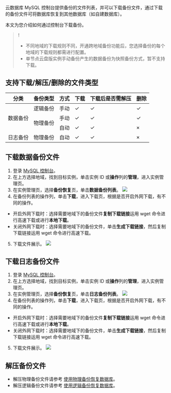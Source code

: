 云数据库 MySQL 控制台提供备份的文件列表，并可以下载备份文件，通过下载的备份文件可将数据库恢复到其他数据库（如自建数据库）。

本文为您介绍如何通过控制台下载备份。
>!
>- 不同地域的下载规则不同，开通跨地域备份功能后，您选择备份的每个地域的下载规则都需进行配置。
>- 单节点云盘版实例手动备份产生的数据备份为快照备份方式，暂不支持下载。

## 支持下载/解压/删除的文件类型

<table>
<thead><tr><th>分类</th><th>备份类型</th><th>方式</th><th>下载</th><th>下载后是否需解压</th><th>删除</th></tr></thead>
<tbody>
<tr>
<td rowspan="3">数据备份</td><td>逻辑备份</td><td>手动</td><td>&#10003;</td><td>&#10003;</td><td>&#10003;</td></tr>
<td rowspan="2">物理备份</td><td>手动</td><td>&#10003;</td><td>&#10003;</td><td>&#10003;</td></tr>
<td>自动</td><td>&#10003;</td><td>&#10003;</td><td>×</td></tr>
<tr>
<td>日志备份</td><td>物理备份</td><td>自动</td><td>&#10003;</td><td>&#10003;</td><td>×</td></tr>
</tbody></table>

## 下载数据备份文件
1. 登录 [MySQL 控制台](https://console.cloud.tencent.com/cdb)。
2. 在上方选择地域，找到目标实例，单击实例 ID 或**操作**列的**管理**，进入实例管理页。
3. 在实例管理页，选择**备份恢复**页，单击**数据备份列表**。
![](https://qcloudimg.tencent-cloud.cn/raw/f5a568e7089c93a333342b1690190cac.png)
4. 在备份列表的操作列，单击**下载**，进入下载页，根据是否开启外网下载，有不同的操作。
 - 开启外网下载时：选择需要地域下的备份文件**复制下载链接**运用 wget 命令进行高速下载或进行**本地下载**。
 - 关闭外网下载时：选择需要地域下的备份文件，单击**生成下载链接**，然后复制下载链接运用 wget 命令进行高速下载。
5. 下载文件展示。
![](https://qcloudimg.tencent-cloud.cn/raw/a55ad1b5c16edc013858385db7a5655f.png)

## 下载日志备份文件
1. 登录 [MySQL 控制台](https://console.cloud.tencent.com/cdb)。
2. 在上方选择地域，找到目标实例，单击实例 ID 或**操作**列的**管理**，进入实例管理页。
3. 在实例管理页，选择**备份恢复**页，单击**日志备份列表**。
![](https://qcloudimg.tencent-cloud.cn/raw/117aef1d29d23470ffcd6b5c64199227.png)
4. 在备份列表的操作列，单击**下载**，进入下载页，根据是否开启外网下载，有不同的操作。
 - 开启外网下载时：选择需要地域下的备份文件**复制下载链接**运用 wget 命令进行高速下载或进行**本地下载**。
 - 关闭外网下载时：选择需要地域下的备份文件，单击**生成下载链接**，然后复制下载链接运用 wget 命令进行高速下载。
5. 下载文件展示。
![](https://qcloudimg.tencent-cloud.cn/raw/b726a35c76011aa9f8463b5d84a22932.png)

## 解压备份文件
- 解压物理备份文件请参考 [使用物理备份恢复数据库](https://cloud.tencent.com/document/product/236/33363)。
- 解压逻辑备份文件请参考 [使用逻辑备份恢复数据库](https://cloud.tencent.com/document/product/236/33364)。

